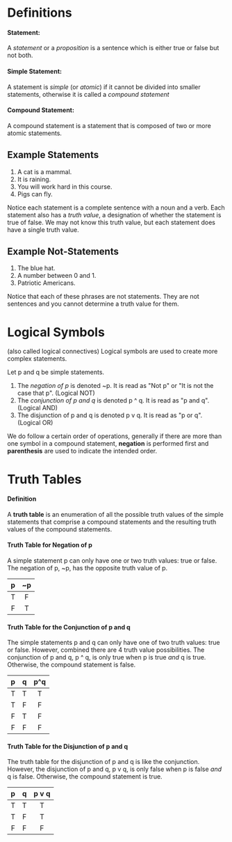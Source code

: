 # Definitions
#### Statement: 
A *statement* or a *proposition* is a sentence which is either true or false but not both.
#### Simple Statement: 
A statement is *simple* (or *atomic*) if it cannot be divided into smaller statements, otherwise it is called a *compound statement*
#### Compound Statement: 
A compound statement is a statement that is composed of two or more atomic statements.

## Example Statements
1. A cat is a mammal.
2. It is raining.
3. You will work hard in this course.
4. Pigs can fly.

Notice each statement is a complete sentence with a noun and a verb. Each statement also has a *truth value*, a designation of whether the statement is true of false. We may not know this truth value, but each statement does have a single truth value.

## Example Not-Statements
1. The blue hat.
2. A number between 0 and 1.
3. Patriotic Americans.

Notice that each of these phrases are not statements. They are not sentences and you cannot determine a truth value for them.

# Logical Symbols
(also called logical connectives)
Logical symbols are used to create more complex statements.

Let p and q be simple statements.

1. The *negation of p* is denoted ~p. It is read as "Not p" or "It is not the case that p". (Logical NOT)
2. The *conjunction of p and q* is denoted  p ^ q. It is read as "p and q".  (Logical AND)
3. The disjunction of p and q is denoted p v q. It is read as "p or q". (Logical OR)

We do follow a certain order of operations, generally if there are more than one symbol in a compound statement, **negation** is performed first and **parenthesis** are used to indicate the intended order.

# Truth Tables
#### Definition
A **truth table** is an enumeration of all the possible truth values of the simple statements that comprise a compound statements and the resulting truth values of the compound statements.

#### Truth Table for Negation of p
A simple statement p can only have one or two truth values: true or false. The negation of p, ~p, has the opposite truth value of p.

| p | ~p |
| :--: | :--: |
|T |  F |
| F | T |

#### Truth Table for the Conjunction of p and q
The simple statements p and q can only have one of two truth values: true or false. However, combined there are 4 truth value possibilities. The conjunction of p and q, p ^ q, is only true when p is true *and* q is true. Otherwise, the compound statement is false.

|p|q|p^q|
|:--:|:--:|:--:|
|T|T|T|
|T|F|F|
|F|T|F|
|F|F|F|

#### Truth Table for the Disjunction of p and q
The truth table for the disjunction of p and q is like the conjunction. However, the disjunction of p and q, p v q, is only false when p is false *and* q is false. Otherwise, the compound statement is true.

|p|q|p v q|
|:--:|:--:|:--:|
|T|T|T|
|T|F|T|
|F|F|F|